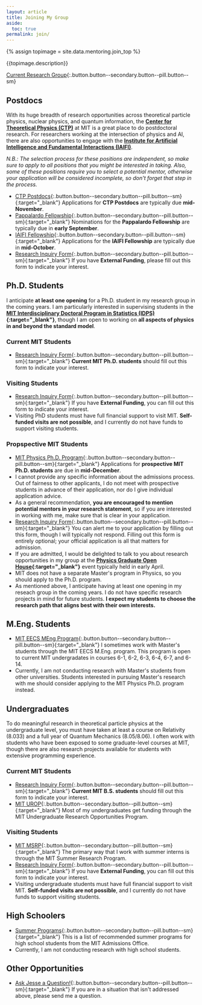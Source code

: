 ```yaml
---
layout: article
title: Joining My Group
aside:
  toc: true
permalink: join/
---
```


{% assign topimage = site.data.mentoring.join_top %}

<!--
<center>
<img class="image-h image-h--xl rounded" src="{{topimage.image}}" title="{{topimage.hover}}"/>
</center>
-->
{{topimage.description}}

[Current Research Group](/group/){:.button.button--secondary.button--pill.button--sm}


## Postdocs

With its huge breadth of research opportunities across theoretical particle physics, nuclear physics, and quantum information, the **[Center for Theoretical Physics (CTP)](http://ctp.mit.edu/)** at MIT is a great place to do postdoctoral research.  For researchers working at the intersection of physics and AI, there are also opportunities to engage with the **[Institute for Artificial Intelligence and Fundamental Interactions (IAIFI)](https://iaifi.org/)**.

*N.B.:  The selection process for these positions are independent, so make sure to apply to all positions that you might be interested in taking.  Also, some of these positions require you to select a potential mentor, otherwise your application will be considered incomplete, so don't forget that step in the process.*

  * [CTP Postdocs](https://academicjobsonline.org/ajo/MIT/CTP/){:.button.button--secondary.button--pill.button--sm}{:target="_blank"}  Applications for **CTP Postdocs** are typically due **mid-November**. 
  * [Pappalardo Fellowship](https://physics.mit.edu/research/pappalardo-fellowships-in-physics/){:.button.button--secondary.button--pill.button--sm}{:target="_blank"}  Nominations for the **Pappalardo Fellowship** are typically due in **early September**. 
  * [IAIFI Fellowship](https://iaifi.org/fellows.html){:.button.button--secondary.button--pill.button--sm}{:target="_blank"}  Applications for the **IAIFI Fellowship** are typically due in **mid-October**.  
  * [Research Inquiry Form](https://forms.gle/dtDwGH8588dCHEfV8){:.button.button--secondary.button--pill.button--sm}{:target="_blank"}  If you have **External Funding**, please fill out this form to indicate your interest.

## Ph.D. Students

I anticipate **at least one opening** for a Ph.D. student in my research group in the coming years.  I am particularly interested in supervising students in the **[MIT Interdisciplinary Doctoral Program in Statistics (IDPS)](https://stat.mit.edu/academics/idps/idps-physics/){:target="_blank"}**, though I am open to working on **all aspects of physics in and beyond the standard model**.

### Current MIT Students

  * [Research Inquiry Form](https://forms.gle/dtDwGH8588dCHEfV8){:.button.button--secondary.button--pill.button--sm}{:target="_blank"}  **Current MIT Ph.D. students** should fill out this form to indicate your interest.  
  
### Visiting Students

  * [Research Inquiry Form](https://forms.gle/dtDwGH8588dCHEfV8){:.button.button--secondary.button--pill.button--sm}{:target="_blank"}  If you have **External Funding**, you can fill out this form to indicate your interest.
  * Visiting PhD students must have full financial support to visit MIT.  **Self-funded visits are not possible**, and I currently do not have funds to support visiting students.

### Propspective MIT Students

  * [MIT Physics Ph.D. Program](https://physics.mit.edu/academic-programs/graduate-students/graduate-admissions/){:.button.button--secondary.button--pill.button--sm}{:target="_blank"}  Applications for **prospective MIT Ph.D. students** are due in **mid-December**.
  * I cannot provide any specific information about the admissions process.  Out of fairness to other applicants, I do not meet with prospective students in advance of their application, nor do I give individual application advice.
  * As a general recommendation, **you are encouraged to mention potential mentors in your research statement**, so if you are interested in working with me, make sure that is clear in your application.
  * [Research Inquiry Form](https://forms.gle/dtDwGH8588dCHEfV8){:.button.button--secondary.button--pill.button--sm}{:target="_blank"}  You can alert me to your application by filling out this form, though I will typically not respond.  Filling out this form is entirely optional; your official application is all that matters for admission.
  * If you are admitted, I would be delighted to talk to you about research opportunities in my group at the **[Physics Graduate Open House](https://physics.mit.edu/openhouse/){:target="_blank"}** event typically held in early April.
  * MIT does not have a separate Master's program in Physics, so you should apply to the Ph.D. program.
  * As mentioned above, I anticipate having at least one opening in my reseach group in the coming years.  I do not have specific research projects in mind for future students.  **I expect my students to choose the research path that aligns best with their own interests.**


  
## M.Eng. Students

  * [MIT EECS MEng Program](https://www.eecs.mit.edu/academics/undergraduate-programs/meng-program/){:.button.button--secondary.button--pill.button--sm}{:target="_blank"}  I sometimes work with Master's students through the MIT EECS M.Eng. program.  This program is open to current MIT undergradates in courses 6-1, 6-2, 6-3, 6-4, 6-7, and 6-14.
  * Currently, I am not conducting research with Master's students from other universities.  Students interested in pursuing Master's research with me should consider applying to the MIT Physics Ph.D. program instead.

## Undergraduates

To do meaningful research in theoretical particle physics at the undergraduate level, you must have taken at least a course on Relativity (8.033) and a full year of Quantum Mechanics (8.05/8.06).  I often work with students who have been exposed to some graduate-level courses at MIT, though there are also research projects available for students with extensive programming experience.

### Current MIT Students

  * [Research Inquiry Form](https://forms.gle/dtDwGH8588dCHEfV8){:.button.button--secondary.button--pill.button--sm}{:target="_blank"}  **Current MIT B.S. students** should fill out this form to indicate your interest.
  * [MIT UROP](https://web.mit.edu/UROP/){:.button.button--secondary.button--pill.button--sm}{:target="_blank"}  Most of my undergraduates get funding through the MIT Undergraduate Research Opportunities Program.

### Visiting Students

  * [MIT MSRP](https://oge.mit.edu/graddiversity/msrp/){:.button.button--secondary.button--pill.button--sm}{:target="_blank"} The primary way that I work with summer interns is through the MIT Summer Research Program.
  * [Research Inquiry Form](https://forms.gle/dtDwGH8588dCHEfV8){:.button.button--secondary.button--pill.button--sm}{:target="_blank"}  If you have **External Funding**, you can fill out this form to indicate your interest.
  * Visiting undergraduate students must have full financial support to visit MIT.  **Self-funded visits are not possible**, and I currently do not have funds to support visiting students.


## High Schoolers

  * [Summer Programs](https://mitadmissions.org/apply/prepare/summer/){:.button.button--secondary.button--pill.button--sm}{:target="_blank"}  This is a list of recommended summer programs for high school students from the MIT Admissions Office.
  * Currently, I am not conducting research with high school students.

## Other Opportunities

  * [Ask Jesse a Question!](https://forms.gle/1gbK2yhdGfAbZnJ46){:.button.button--secondary.button--pill.button--sm}{:target="_blank"}  If you are in a situation that isn't addressed above, please send me a question.


